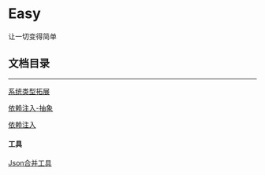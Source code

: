 # Easy

让一切变得简单


## 文档目录
----

[系统类型拓展](./readmes/Easy.Extensions.md)

[依赖注入-抽象](./readmes/Easy.Extensions.DependencyInjection.Abstractions.md)

[依赖注入](./readmes/Easy.Extensions.DependencyInjection.md)


#### 工具
[Json合并工具](./readmes/Easy.Tool.MergeJson.md)

